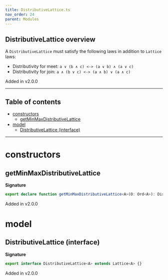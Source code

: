 ```yaml
---
title: DistributiveLattice.ts
nav_order: 24
parent: Modules
---
```


## DistributiveLattice overview

A `DistributiveLattice` must satisfy the following laws in addition to `Lattice` laws:

- Distributivity for meet: `a ∨ (b ∧ c) <-> (a ∨ b) ∧ (a ∨ c)`
- Distributivity for join: `a ∧ (b ∨ c) <-> (a ∧ b) ∨ (a ∧ c)`

Added in v2.0.0

---

<h2 class="text-delta">Table of contents</h2>

- [constructors](#constructors)
  - [getMinMaxDistributiveLattice](#getminmaxdistributivelattice)
- [model](#model)
  - [DistributiveLattice (interface)](#distributivelattice-interface)

---

# constructors

## getMinMaxDistributiveLattice

**Signature**

```ts
export declare function getMinMaxDistributiveLattice<A>(O: Ord<A>): DistributiveLattice<A>
```

Added in v2.0.0

# model

## DistributiveLattice (interface)

**Signature**

```ts
export interface DistributiveLattice<A> extends Lattice<A> {}
```

Added in v2.0.0
